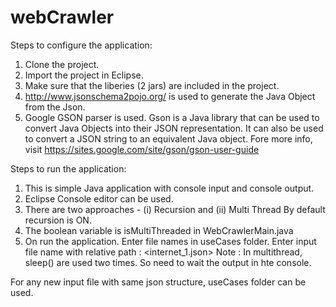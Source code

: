 # webCrawler

Steps to configure the application:
1. Clone the project.
2. Import the project in Eclipse.
3. Make sure that the liberies (2 jars) are included in the project.
4. http://www.jsonschema2pojo.org/ is used to generate the Java Object from the Json.
5. Google GSON parser is used. Gson is a Java library that can be used to convert Java Objects into their JSON representation. It can also be used to convert a JSON string to an equivalent Java object.
Fore more info, visit https://sites.google.com/site/gson/gson-user-guide


Steps to run the application:
1. This is simple Java application with console input and console output.
2. Eclipse Console editor can be used. 
3. There are two approaches - (i) Recursion and (ii) Multi Thread
By default recursion is ON.
4. The boolean variable is isMultiThreaded in WebCrawlerMain.java
5. On run the application.  Enter file names in useCases folder.
Enter input file name with relative path : <internet_1.json>
Note : In multithread, sleep() are used two times. So need to wait the output in hte console.

For any new input file with same json structure, useCases folder can be used.





